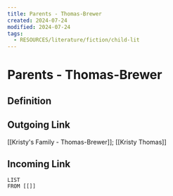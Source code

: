 ```yaml
---
title: Parents - Thomas-Brewer
created: 2024-07-24
modified: 2024-07-24
tags:
  - RESOURCES/literature/fiction/child-lit
---
```

# Parents - Thomas-Brewer

## Definition

## Outgoing Link
[[Kristy's Family - Thomas-Brewer]]; [[Kristy Thomas]]
## Incoming Link
```dataview
LIST
FROM [[]]
```
